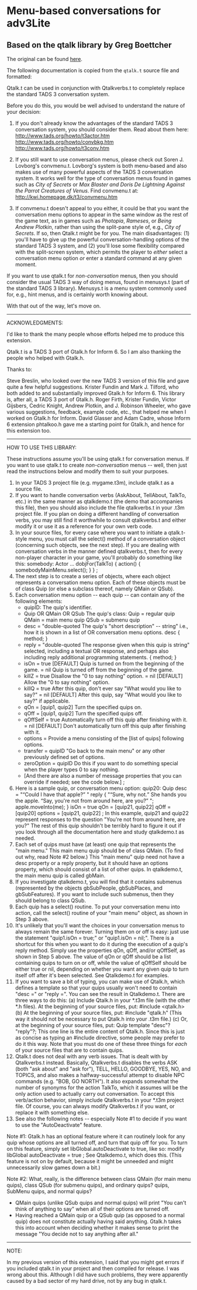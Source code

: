 # Menu-based conversations for adv3Lite
## Based on the qtalk library by Greg Boettcher

The original can be found [here](https://unbox.ifarchive.org/?url=/if-archive/programming/tads3/library/contributions/qtalk.zip).

The following documentation is copied from the `qtalk.t` source file and
formatted:

Qtalk.t can be used in conjunction with Qtalkverbs.t to completely replace the standard TADS 3 conversation system.

Before you do this, you would be well advised to understand the nature of your decision:

 1. If you don't already know the advantages of the standard TADS 3
    conversation system, you should consider them. Read about them here:
         http://www.tads.org/howto/t3actor.htm
         http://www.tads.org/howto/convbkg.htm
         http://www.tads.org/howto/t3conv.htm

 2. If you still want to use conversation menus, please check out
    Soren J. Lovborg's convmenu.t. Lovborg's system is both menu-based 
    and also makes use of many powerful aspects of the TADS 3 
    conversation system. It works well for the type of conversation 
    menus found in games such as _City of Secrets_ or _Max Blaster
    and Doris De Lightning Against the Parrot Creatures of Venus_. 
    Find convmenu.t at:
         http://kwi.homepage.dk/t3/convmenu.htm

 3. If convmenu.t doesn't appeal to you either, it could be that you 
    want the conversation menu options to appear in the same window as 
    the rest of the game text, as in games such as _Photopia_, 
    _Rameses_, or _Being Andrew Plotkin_, rather than using the 
    split-pane style of, e.g., _City of Secrets_. If so, then Qtalk.t 
    might be for you. The main disadvantages: (1) you'll have to give up 
    the powerful conversation-handling options of the standard TADS 3 
    system, and (2) you'll lose some flexibility compared with the 
    split-screen system, which permits the player to *either* select a 
    conversation menu option *or* enter a standard command at any given 
    moment.

If you want to use qtalk.t for *non-conversation* menus, then you should 
consider the usual TADS 3 way of doing menus, found in menusys.t (part 
of the standard TADS 3 library). Menusys.t is a menu system commonly 
used for, e.g., hint menus, and is certainly worth knowing about.

With that out of the way, let's move on.

------------------------------------------------------------------------

ACKNOWLEDGMENTS:

I'd like to thank the many people whose efforts helped me to produce 
this extension.

Qtalk.t is a TADS 3 port of Gtalk.h for Inform 6. So I am also thanking
the people who helped with Gtalk.h.

Thanks to:

  Steve Breslin, who looked over the new TADS 3 version of this file
    and gave quite a few helpful suggestions.
  Krister Fundin and Mark J. Tilford, who both added to and 
    substantially improved Gtalk.h for Inform 6. This library is,
    after all, a TADS 3 port of Gtalk.h.
  Roger Firth, Krister Fundin, Victor Gijsbers, Cedric Knight, Andrew 
    Plotkin, and J. Robinson Wheeler, who gave various suggestions, 
    feedback, example code, etc., that helped me when I worked on 
    Gtalk.h for Inform.
  David Glasser and Adam Cadre, whose Inform 6 extension phtalkoo.h
    gave me a starting point for Gtalk.h, and hence for this extension
    too.

------------------------------------------------------------------------

HOW TO USE THIS LIBRARY:

These instructions assume you'll be using qtalk.t for conversation 
menus. If you want to use qtalk.t to create *non-conversation* menus --
well, then just read the instructions below and modify them to suit
your purposes.

 1. In your TADS 3 project file (e.g. mygame.t3m), include qtalk.t as 
    a source file.
 2. If you want to handle conversation verbs (AskAbout, TellAbout, 
    TalkTo, etc.) in the same manner as qtalkdemo.t (the demo that
    accompanies this file), then you should also include the 
    file qtalkverbs.t in your .t3m project file. If you plan on doing 
    a different handling of conversation verbs, you may still find it 
    worthwhile to consult qtalkverbs.t and either modify it or use it 
    as a reference for your own verb code.
 3. In your source files, for every case where you want to initiate a 
    qtalk.t-style menu, you must call the select() method of a 
    conversation object (concerning such objects, see the next step). 
    If you are dealing with conversation verbs in the manner defined
    qtalkverbs.t, then for every non-player character in your game, 
    you'll probably do something like this:
         somebody: Actor
           ...
           dobjFor(TalkTo)
           {
             action()
             {
               somebodyMainMenu.select();
             }
           }
         ;
 4. The next step is to create a series of objects, where each object
    represents a conversation menu option. Each of these objects must be 
    of class Quip (or else a subclass thereof, namely QMain or QSub). 
 5. Each conversation menu option -- each quip -- can contain any of the
    following elements:
      *  quipID:                   The quip's identifier.
      *    Quip OR QMain OR QSub   The quip's class:
                                     Quip  = regular quip
                                     QMain = main menu quip
                                     QSub  = submenu quip
      *    desc = "double-quoted   The quip's "short description" -- 
                     string"         i.e., how it is shown in a list of 
            OR                       conversation menu options.
           desc
           {
             method;
           }
      *    reply = "double-quoted  The response given when this quip is
                     string"         selected, including a textual 
            OR                       response, and perhaps also including 
           reply                     additional programming statements.
           {
             method;
           }
      *    isOn  = true [DEFAULT]  Quip is turned on from the beginning
                                     of the game.
                 = nil             Quip is turned off from the beginning
                                     of the game.
      *    killZ = true            Disallow the "0 to say nothing"
                                     option.
                 = nil  [DEFAULT]  Allow the "0 to say nothing" option.
      *    killQ = true            After this quip, don't ever say "What
                                     would you like to say?"
                 = nil  [DEFAULT]  After this quip, say "What would you
                                     like to say?" if applicable.
      *    qOn  = [quip1, quip2]   Turn the specified quips on.
      *    qOff = [quip1, quip2]   Turn the specified quips off.
      *    qOffSelf = true         Automatically turn off this quip 
                                     after finishing with it.
                   = nil [DEFAULT] Don't automatically turn off this 
                                     quip after finishing with it.
      *    options =               Provide a menu consisting of the
             [list of quips]         following options.
      *    transfer = quipID       "Go back to the main menu" or any 
                                     other previously defined set of 
                                     options.
      *    zeroOption = quipID     Do this if you want to do something 
                                     special when the player types
                                     0 to say nothing.
      *    [And there are also a number of message properties that
           you can override if needed; see the code below.]
         ;
 6. Here is a sample quip, or conversation menu option:
         quip20: Quip
           desc = "<q>Could I have that apple?</q> "
           reply {
             "<q>Sure, why not.</q> She hands you the apple. <q>Say, 
               you're not from around here, are you?</q> ";
             apple.moveInto(me);
           }
           isOn = true
           qOn = [quip21, quip22]
           qOff = [quip20]
           options = [quip21, quip22] 
         ;
    In this example, quip21 and quip22 represent responses to the 
    question "You're not from around here, are you?" The rest of this
    quip shouldn't be terribly hard to figure it out if you look through
    all the documentation here and study qtalkdemo.t as needed. 
 7. Each set of quips must have (at least) one quip that represents the 
    "main menu." This main menu quip should be of class QMain. (To find 
    out why, read Note #2 below.) This "main menu" quip need not have a 
    desc property or a reply property, but it should have an options 
    property, which should consist of a list of other quips. In 
    qtalkdemo.t, the main menu quip is called gbMain.
 8. If you investigate qtalkdemo.t, you will find that it contains 
    submenus (represented by the objects gbSubPeople, gbSubPlaces, and 
    gbSubFeatures). If you want to include such submenus, then they
    should belong to class QSub.
 9. Each quip has a select() routine. To put your conversation menu
    into action, call the select() routine of your "main menu" object, 
    as shown in Step 3 above.
10. It's unlikely that you'll want the choices in your conversation 
    menus to always remain the same forever. Turning them on or off 
    is easy: just use the statement "quip1.isOn = true;" or 
    "quip1.isOn = nil;". There is a shortcut for this when you want to 
    do it during the execution of a quip's reply method. Simply use
    the properties qOn, qOff, and/or qOffSelf, as shown in Step 5 above. 
    The value of qOn or qOff should be a list containing quips to 
    turn on or off, while the value of qOffSelf should be either true
    or nil, depending on whether you want any given quip to turn itself
    off after it's been selected. See Qtalkdemo.t for examples.
11. If you want to save a bit of typing, you can make use of Qtalk.h, 
    which defines a template so that your quips usually won't need
    to contain "desc =" or "reply =". You can see the result in 
    Qtalkdemo.t. There are three ways to do this:
    (a) Include Qtalk.h in your *.t3m file (with the other *.h files).
        At the beginning of your source files, put:
           #include <qtalk.h>
    (b) At the beginning of your source files, put:
           #include "qtalk.h"
        (This way it should not be necessary to put Qtalk.h into your
        .t3m file.)
    (c) Or, at the beginning of your source files, put:
           Quip template "desc"? "reply"?;
        This one line is the entire content of Qtalk.h. Since this is
        just as concise as typing an #include directive, some people
        may prefer to do it this way. Note that you must do one of 
        these three things for *each* of your source files that are
        to contain quips.
11. Qtalk.t does not deal with any verb issues. That is dealt with by 
    Qtalkverbs.t instead. Basically, Qtalkverbs.t disables the verbs 
    ASK (both "ask about" and "ask for"), TELL, HELLO, GOODBYE, YES, NO, 
    and TOPICS, and also makes a halfway-successful attempt to disable 
    NPC commands (e.g. "BOB, GO NORTH"). It also expands somewhat the 
    number of synonyms for the action TalkTo, which it assumes will be 
    the only action used to actually carry out conversation. To accept 
    this verb/action behavior, simply include Qtalkverbs.t in your *.t3m
    project file. Of course, you can always modify Qtalkverbs.t if
    you want, or replace it with something else.
12. See also the following notes -- especially Note #1 to decide
    if you want to use the "AutoDeactivate" feature.

Note #1: Gtalk.h has an optional feature where it can routinely look
for any quip whose options are all turned off, and turn that quip off 
for you. To turn on this feature, simply set libGlobal.autoDeactivate
to true, like so:
       modify libGlobal
         autoDeactivate = true
       ;
See Qtalkdemo.t, which does this. (This feature is not on by default,
because it might be unneeded and might unnecessarily slow games down
a bit.)

Note #2: What, really, is the difference between class QMain (for
main menu quips), class QSub (for submenu quips), and ordinary quips?
quips, SubMenu quips, and normal quips?
  - QMain quips (unlike QSub quips and normal quips) will print "You
     can't think of anything to say" when all of their options are 
     turned off.
  - Having reached a QMain quip or a QSub quip (as opposed to a 
     normal quip) does not constitute actually having said anything. 
     Gtalk.h takes this into account when deciding whether it makes 
     sense to print the message "You decide not to say anything after 
     all."
     
------------------------------------------------------------------------

NOTE:

In my previous version of this extension, I said that you might get 
errors if you included qtalk.t in your project and then compiled for 
release. I was wrong about this. Although I did have such problems, 
they were apparently caused by a bad sector of my hard drive, not by 
any bug in qtalk.t.
